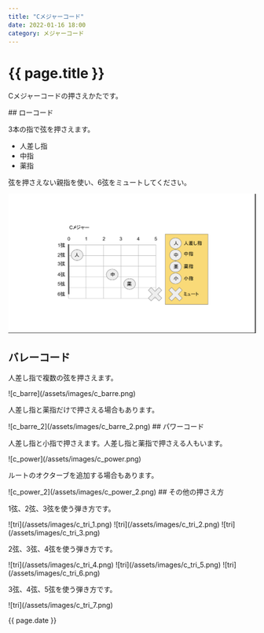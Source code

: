 ```yaml
---
title: "Cメジャーコード"
date: 2022-01-16 18:00
category: メジャーコード
---  
```

# {{ page.title }}
<p>Cメジャーコードの押さえかたです。</p>
## ローコード

<p>3本の指で弦を押さえます。</p>

- 人差し指
- 中指
- 薬指

<p>弦を押さえない親指を使い、6弦をミュートしてください。</p>

![c](/assets/images/c.png)
## バレーコード
<p>人差し指で複数の弦を押さえます。</p>
![c_barre](/assets/images/c_barre.png)
<p>人差し指と薬指だけで押さえる場合もあります。</p>
![c_barre_2](/assets/images/c_barre_2.png)
## パワーコード
<p>人差し指と小指で押さえます。人差し指と薬指で押さえる人もいます。</p>
![c_power](/assets/images/c_power.png)
<p>ルートのオクターブを追加する場合もあります。</p>
![c_power_2](/assets/images/c_power_2.png)
## その他の押さえ方
<p>1弦、2弦、3弦を使う弾き方です。</p>
![tri](/assets/images/c_tri_1.png)
![tri](/assets/images/c_tri_2.png)
![tri](/assets/images/c_tri_3.png)
<p>2弦、3弦、4弦を使う弾き方です。</p>
![tri](/assets/images/c_tri_4.png)
![tri](/assets/images/c_tri_5.png)
![tri](/assets/images/c_tri_6.png)
<p>3弦、4弦、5弦を使う弾き方です。</p>
![tri](/assets/images/c_tri_7.png)

<p>{{ page.date }}</p>